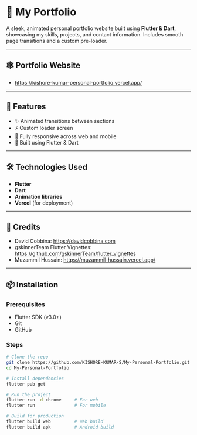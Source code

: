 # 🌟 My Portfolio

A sleek, animated personal portfolio website built using **Flutter & Dart**, showcasing my skills, projects, and contact information. Includes smooth page transitions and a custom pre-loader.

---

## 🕸️ Portfolio Website
 - https://kishore-kumar-personal-portfolio.vercel.app/

---

## 🚀 Features

- ✨ Animated transitions between sections
- ⚡ Custom loader screen
- 📱 Fully responsive across web and mobile
- 🎯 Built using Flutter & Dart

---

## 🛠️ Technologies Used

- **Flutter**
- **Dart**
- **Animation libraries**
- **Vercel** (for deployment)

---

## 🙏 Credits

- David Cobbina: https://davidcobbina.com
- gskinnerTeam Flutter Vignettes: https://github.com/gskinnerTeam/flutter_vignettes
- Muzammil Hussain: https://muzammil-hussain.vercel.app/

---

## 📦 Installation

### Prerequisites

- Flutter SDK (v3.0+)
- Git
- GitHub

### Steps

```bash
# Clone the repo
git clone https://github.com/KISHORE-KUMAR-S/My-Personal-Portfolio.git
cd My-Personal-Portfolio

# Install dependencies
flutter pub get

# Run the project
flutter run -d chrome     # For web
flutter run               # For mobile

# Build for production
flutter build web         # Web build
flutter build apk         # Android build
